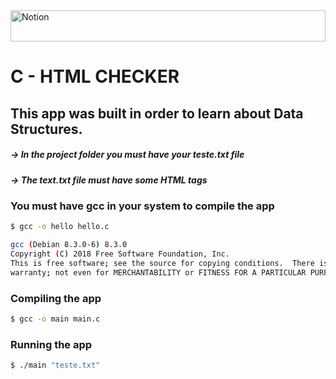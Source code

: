 <img src="https://www.notion.so/image/https%3A%2F%2Fwww.notion.so%2Fimages%2Fpage-cover%2Fsolid_blue.png?table=block&id=d1f0745f-45ef-41c0-876e-66b1996e17be&spaceId=ddb0f372-c744-478d-a007-db8e1837c7aa&width=2000&userId=7d3a0721-e3e6-4f67-a838-67f1a0117102&cache=v2" alt="Notion" width="100%" height="50px">

# C - HTML CHECKER

## This app was built in order to learn about Data Structures.


##### → In the project folder you must have your teste.txt file

##### → The text.txt file must have some HTML tags


### You must have gcc in your system to compile the app

```bash
$ gcc -o hello hello.c

gcc (Debian 8.3.0-6) 8.3.0
Copyright (C) 2018 Free Software Foundation, Inc.
This is free software; see the source for copying conditions.  There is NO
warranty; not even for MERCHANTABILITY or FITNESS FOR A PARTICULAR PURPOSE.
```

### Compiling the app

```bash
$ gcc -o main main.c
```

### Running the app

```bash
$ ./main "teste.txt"
```
